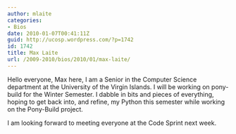 ```yaml
---
author: mlaite
categories:
- Bios
date: 2010-01-07T00:41:11Z
guid: http://ucosp.wordpress.com/?p=1742
id: 1742
title: Max Laite
url: /2009-2010/bios/2010/01/max-laite/
---
```


Hello everyone, Max here, I am a Senior in the Computer Science department at the University of the Virgin Islands. I will be working on pony-build for the Winter Semester. I dabble in bits and pieces of everything, hoping to get back into, and refine, my Python this semester while working on the Pony-Build project.

I am looking forward to meeting everyone at the Code Sprint next week.